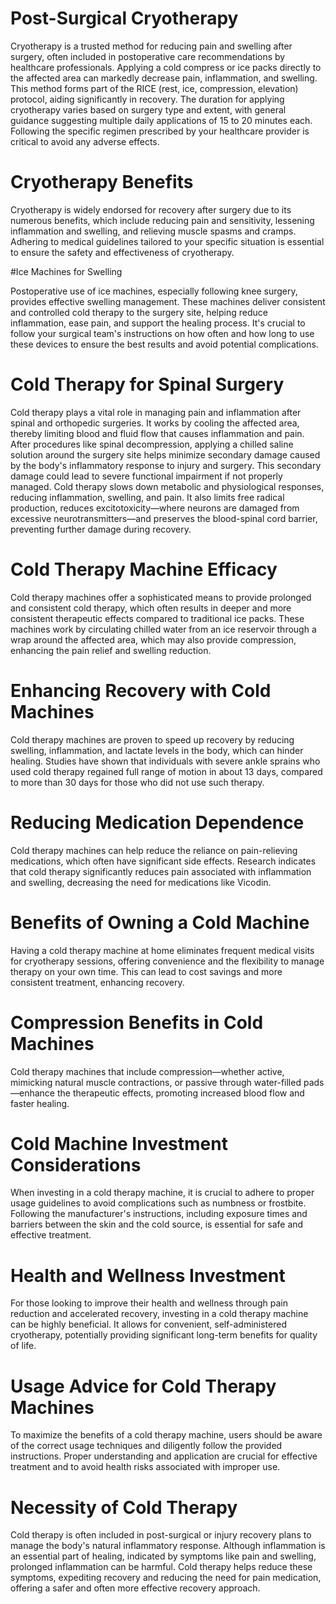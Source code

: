 # Post-Surgical Cryotherapy

Cryotherapy is a trusted method for reducing pain and swelling after surgery, often included in postoperative care recommendations by healthcare professionals. Applying a cold compress or ice packs directly to the affected area can markedly decrease pain, inflammation, and swelling. This method forms part of the RICE (rest, ice, compression, elevation) protocol, aiding significantly in recovery. The duration for applying cryotherapy varies based on surgery type and extent, with general guidance suggesting multiple daily applications of 15 to 20 minutes each. Following the specific regimen prescribed by your healthcare provider is critical to avoid any adverse effects.

# Cryotherapy Benefits

Cryotherapy is widely endorsed for recovery after surgery due to its numerous benefits, which include reducing pain and sensitivity, lessening inflammation and swelling, and relieving muscle spasms and cramps. Adhering to medical guidelines tailored to your specific situation is essential to ensure the safety and effectiveness of cryotherapy.

#Ice Machines for Swelling

Postoperative use of ice machines, especially following knee surgery, provides effective swelling management. These machines deliver consistent and controlled cold therapy to the surgery site, helping reduce inflammation, ease pain, and support the healing process. It's crucial to follow your surgical team's instructions on how often and how long to use these devices to ensure the best results and avoid potential complications.

# Cold Therapy for Spinal Surgery

Cold therapy plays a vital role in managing pain and inflammation after spinal and orthopedic surgeries. It works by cooling the affected area, thereby limiting blood and fluid flow that causes inflammation and pain. After procedures like spinal decompression, applying a chilled saline solution around the surgery site helps minimize secondary damage caused by the body's inflammatory response to injury and surgery. This secondary damage could lead to severe functional impairment if not properly managed. Cold therapy slows down metabolic and physiological responses, reducing inflammation, swelling, and pain. It also limits free radical production, reduces excitotoxicity—where neurons are damaged from excessive neurotransmitters—and preserves the blood-spinal cord barrier, preventing further damage during recovery.

# Cold Therapy Machine Efficacy

Cold therapy machines offer a sophisticated means to provide prolonged and consistent cold therapy, which often results in deeper and more consistent therapeutic effects compared to traditional ice packs. These machines work by circulating chilled water from an ice reservoir through a wrap around the affected area, which may also provide compression, enhancing the pain relief and swelling reduction.

# Enhancing Recovery with Cold Machines

Cold therapy machines are proven to speed up recovery by reducing swelling, inflammation, and lactate levels in the body, which can hinder healing. Studies have shown that individuals with severe ankle sprains who used cold therapy regained full range of motion in about 13 days, compared to more than 30 days for those who did not use such therapy.

# Reducing Medication Dependence

Cold therapy machines can help reduce the reliance on pain-relieving medications, which often have significant side effects. Research indicates that cold therapy significantly reduces pain associated with inflammation and swelling, decreasing the need for medications like Vicodin.

# Benefits of Owning a Cold Machine

Having a cold therapy machine at home eliminates frequent medical visits for cryotherapy sessions, offering convenience and the flexibility to manage therapy on your own time. This can lead to cost savings and more consistent treatment, enhancing recovery.

# Compression Benefits in Cold Machines

Cold therapy machines that include compression—whether active, mimicking natural muscle contractions, or passive through water-filled pads—enhance the therapeutic effects, promoting increased blood flow and faster healing.

# Cold Machine Investment Considerations

When investing in a cold therapy machine, it is crucial to adhere to proper usage guidelines to avoid complications such as numbness or frostbite. Following the manufacturer's instructions, including exposure times and barriers between the skin and the cold source, is essential for safe and effective treatment.

# Health and Wellness Investment

For those looking to improve their health and wellness through pain reduction and accelerated recovery, investing in a cold therapy machine can be highly beneficial. It allows for convenient, self-administered cryotherapy, potentially providing significant long-term benefits for quality of life.

# Usage Advice for Cold Therapy Machines

To maximize the benefits of a cold therapy machine, users should be aware of the correct usage techniques and diligently follow the provided instructions. Proper understanding and application are crucial for effective treatment and to avoid health risks associated with improper use.

# Necessity of Cold Therapy

Cold therapy is often included in post-surgical or injury recovery plans to manage the body's natural inflammatory response. Although inflammation is an essential part of healing, indicated by symptoms like pain and swelling, prolonged inflammation can be harmful. Cold therapy helps reduce these symptoms, expediting recovery and reducing the need for pain medication, offering a safer and often more effective recovery approach.
